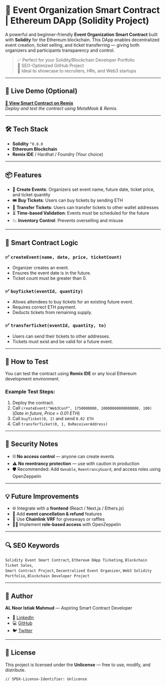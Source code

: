 # 🎉 Event Organization Smart Contract | Ethereum DApp (Solidity Project)

A powerful and beginner-friendly **Event Organization Smart Contract** built with **Solidity** for the Ethereum blockchain. This DApp enables decentralized event creation, ticket selling, and ticket transferring — giving both organizers and participants transparency and control.

> ✅ Perfect for your Solidity/Blockchain Developer Portfolio  
> 🚀 SEO-Optimized GitHub Project  
> 💼 Ideal to showcase to recruiters, HRs, and Web3 startups

---

## 🔗 Live Demo (Optional)

**[🔗 View Smart Contract on Remix](https://remix.ethereum.org/)**  
_Deploy and test the contract using MetaMask & Remix._

---

## 🛠️ Tech Stack

- **Solidity** `^0.8.0`
- **Ethereum Blockchain**
- **Remix IDE** / Hardhat / Foundry (Your choice)

---

## 📦 Features

- 📝 **Create Events**: Organizers set event name, future date, ticket price, and ticket quantity
- 🎟️ **Buy Tickets**: Users can buy tickets by sending ETH
- 🔄 **Transfer Tickets**: Users can transfer tickets to other wallet addresses
- ⏳ **Time-based Validation**: Events must be scheduled for the future
- 📉 **Inventory Control**: Prevents overselling and misuse

---

## 🧠 Smart Contract Logic

### ✅ `createEvent(name, date, price, ticketCount)`

- Organizer creates an event.
- Ensures the event date is in the future.
- Ticket count must be greater than 0.

### ✅ `buyTicket(eventId, quantity)`

- Allows attendees to buy tickets for an existing future event.
- Requires correct ETH payment.
- Deducts tickets from remaining supply.

### ✅ `transferTicket(eventId, quantity, to)`

- Users can send their tickets to other addresses.
- Tickets must exist and be valid for a future event.

---

## 🧪 How to Test

You can test the contract using **Remix IDE** or any local Ethereum development environment.

### Example Test Steps:

1. Deploy the contract.
2. Call `createEvent("Web3Conf", 1750000000, 10000000000000000, 100)`  
   (_Date in future, Price = 0.01 ETH_)
3. Call `buyTicket(0, 2)` and send `0.02 ETH`
4. Call `transferTicket(0, 1, 0xReceiverAddress)`

---

## 🔐 Security Notes

- ⛓️ **No access control** — anyone can create events
- ⚠️ **No reentrancy protection** — use with caution in production
- 🛡️ Recommended: Add `Ownable`, `ReentrancyGuard`, and access roles using OpenZeppelin

---

## 💡 Future Improvements

- 🌐 Integrate with a **frontend** (React / Next.js / Ethers.js)
- 🔁 Add **event cancellation & refund** features
- 🎁 Use **Chainlink VRF** for giveaways or raffles
- 🧑‍⚖️ Implement **role-based access** with OpenZeppelin

---

## 🔍 SEO Keywords

`Solidity Event Smart Contract`, `Ethereum DApp Ticketing`, `Blockchain Ticket Sales`,  
`Smart Contract Project`, `Decentralized Event Organizer`, `Web3 Solidity Portfolio`, `Blockchain Developer Project`

---

## 👤 Author

**AL Noor Istiak Mahmud** — Aspiring Smart Contract Developer

- 🔗 [LinkedIn](https://linkedin.com/in/alnooristiak)
- 💻 [GitHub](https://github.com/alnooristiak)
- 🐦 [Twitter](https://twitter.com/alnooristiak)

---

## 🪪 License

This project is licensed under the **Unlicense** — free to use, modify, and distribute.

```solidity
// SPDX-License-Identifier: Unlicense
```
